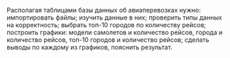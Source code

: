 Располагая таблицами базы данных об авиаперевозках нужно:
импортировать файлы;
изучить данные в них;
проверить типы данных на корректность;
выбрать топ-10 городов по количеству рейсов;
построить графики: модели самолетов и количество рейсов, города и количество рейсов, топ-10 городов и количество рейсов;
сделать выводы по каждому из графиков, пояснить результат.